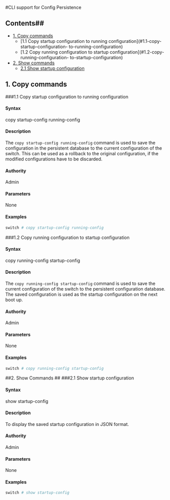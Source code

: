 #CLI support for Config Persistence
## Contents##
- [1. Copy commands](#1.-copy-commands)
    - [1.1 Copy startup configuration to running configuration](#1.1-copy-startup-configuration-
to-running-configuration)
    - [1.2 Copy running configuration to startup configuration](#1.2-copy-running-configuration-
to-startup-configuration)
- [2. Show commands](#2.-show-commands)
    - [2.1 Show startup configuration](#2.1-show-startup-configuration)

## 1. Copy commands ##
###1.1 Copy startup configuration to running configuration
#### Syntax ####
copy startup-config running-config

#### Description ####
The `copy startup-config running-config` command is used to save the configuration in the persistent database to the current configuration of the switch. This can be used as a rollback to the original configuration, if the modified configurations have to be discarded.

#### Authority ####
Admin
#### Parameters ####
None

#### Examples ####
```bash
switch # copy startup-config running-config
```

###1.2 Copy running configuration to startup configuration
#### Syntax ####
copy running-config startup-config

#### Description ####
The `copy running-config startup-config` command is used to save the current configuration of the switch to the persistent configuration database. The saved configuration is used as the startup configuration on the next boot up.
#### Authority ####
Admin
#### Parameters ####
None

#### Examples ####
```bash
switch # copy running-config startup-config
```

##2. Show Commands ##
###2.1 Show startup configuration
#### Syntax ####
show startup-config

#### Description ####
To display the saved startup configuration in JSON format.

#### Authority ####
Admin
#### Parameters ####
None

#### Examples ####
```bash
switch # show startup-config
```
